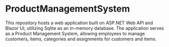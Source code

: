 # ProductManagementSystem
This repository hosts a web application built on ASP.NET Web API and Blazor UI, utilizing Sqlite as an in-memory database. The application serves as a Product Management System, allowing employees to manage customers, items, categories and assignments for customers and items.
